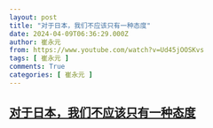 ```yaml
---
layout: post
title: "对于日本，我们不应该只有一种态度"
date: 2024-04-09T06:36:29.000Z
author: 崔永元
from: https://www.youtube.com/watch?v=Ud45jOOSKvs
tags: [ 崔永元 ]
comments: True
categories: [ 崔永元 ]
---
```

<!--1712644589000-->
[对于日本，我们不应该只有一种态度](https://www.youtube.com/watch?v=Ud45jOOSKvs)
------

<div>

</div>
